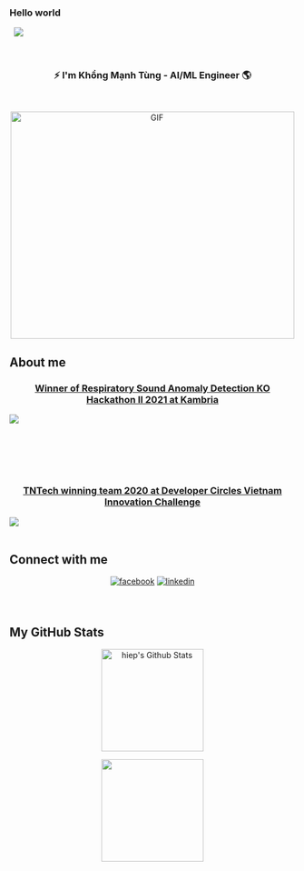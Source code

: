 ### Hello world <img src="https://media2.giphy.com/media/Wj7lNjMNDxSmc/giphy.gif?cid=ecf05e47m0knl5dx9e5awx1kl66rgh1b4ubfo4le4rnx9tuq&rid=giphy.gif&ct=g" width="15px">
&nbsp; ![](https://visitor-badge.glitch.me/badge?page_id=manhtung001.manhtung001)  

<br />
 
### <div align="center">⚡ I'm Khổng Mạnh Tùng - AI/ML Engineer 🌎</div>

<br/>


<p align="center"><img align="center" alt="GIF" src="https://media1.giphy.com/media/iPj5oRtJzQGxwzuCKV/giphy.gif?cid=ecf05e47k1h5goou0qj495z3d91u006pvuyjljbh12vbx95t&rid=giphy.gif&ct=g" width="500" height="400" /></p>

## About me
###  <div align="center"> <a href="https://www.facebook.com/KambriaNetwork/posts/889369005090505" target="_blank">Winner of Respiratory Sound Anomaly Detection KO Hackathon II 2021 at Kambria</a> </div>
<a href="https://www.facebook.com/KambriaNetwork/posts/889369005090505">
<img align="center" src="https://i.imgur.com/Vgp3R3n.jpeg" />
</a>

<br/>
<br/>
<br/>
<br/>
<br/>
<br/>

###  <div align="center"> <a href="https://www.facebook.com/DevCVNInnovationChallenge/posts/3429960767101787" target="_blank">TNTech winning team 2020 at Developer Circles Vietnam Innovation Challenge</a></div>
<a href="https://www.facebook.com/DevCVNInnovationChallenge/posts/3429960767101787">
<img align="center" src="https://i.imgur.com/HwPaMJF.jpeg" />
</a> 
<br/>

<br />

## Connect with me 
<div align="center">  
<a href="https://www.facebook.com/manhtung001" target="_blank"><img src=https://img.shields.io/badge/facebook-%232E87FB.svg?&style=for-the-badge&logo=facebook&logoColor=white alt=facebook style="margin-bottom: 5px;" /></a>
<a href="https://www.linkedin.com/in/tungkm" target="_blank"><img src=https://img.shields.io/badge/linkedin-%231E77B5.svg?&style=for-the-badge&logo=linkedin&logoColor=white alt=linkedin style="margin-bottom: 5px;" /></a>



</div>
  
<br /> 
  

</br>

## My GitHub Stats
 
<p align="center"><img height="180em" src="https://github-readme-stats.vercel.app/api?username=manhtung001&include_all_commits=true&count_private=true&show_icons=true&line_height=20&title_color=7A7ADB&icon_color=2234AE&text_color=D3D3D3&bg_color=0,000000,130F40" alt="hiep's Github Stats"></p>
<p align="center"><img height="180em" src="https://github-readme-stats.vercel.app/api/top-langs/?username=manhtung001&exclude_repo=KNN-Image Classification&show_icons=true&hide_border=true&layout=compact&langs_count=8"/>
</p>
